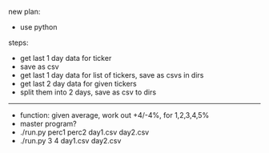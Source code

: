 new plan:
- use python


steps:
- get last 1 day data for ticker
- save as csv
- get last 1 day data for list of tickers, save as csvs in dirs
- get last 2 day data for given tickers
- split them into 2 days, save as csv to dirs
------
- function: given average, work out +4/-4%, for 1,2,3,4,5%
- master program?
- ./run.py perc1 perc2 day1.csv day2.csv
- ./run.py 3 4 day1.csv day2.csv
